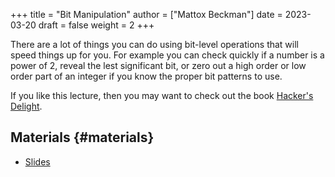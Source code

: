 +++
title = "Bit Manipulation"
author = ["Mattox Beckman"]
date = 2023-03-20
draft = false
weight = 2
+++

There are a lot of things you can do using bit-level operations that will speed things up for you.
For example you can check quickly if a number is a power of 2, reveal the lest significant bit, or
zero out a high order or low order part of an integer if you know the proper bit patterns to use.

If you like this lecture, then you may want to check out the book [Hacker's Delight](https://en.wikipedia.org/wiki/Hacker%27s_Delight).


## Materials {#materials}

-   [Slides](/slides/bit-manipulations.pdf)
